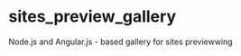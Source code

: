sites_preview_gallery
=====================

Node.js and Angular.js - based gallery for sites previewwing
